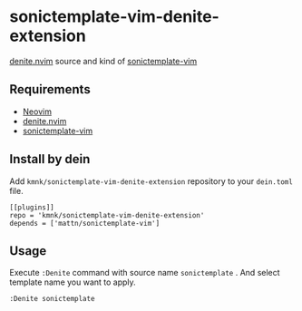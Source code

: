 # sonictemplate-vim-denite-extension
[denite.nvim][denite] source and kind of [sonictemplate-vim][sonictemplate]

## Requirements
- [Neovim][neovim]
- [denite.nvim][denite]
- [sonictemplate-vim][sonictemplate]

## Install by dein
Add `kmnk/sonictemplate-vim-denite-extension` repository to your `dein.toml` file.

```
[[plugins]]
repo = 'kmnk/sonictemplate-vim-denite-extension'
depends = ['mattn/sonictemplate-vim']
```

## Usage
Execute `:Denite` command with source name `sonictemplate` .
And select template name you want to apply.

```
:Denite sonictemplate
```

[neovim]:https://neovim.io/
[denite]:https://github.com/Shougo/denite.nvim
[sonictemplate]:https://github.com/mattn/sonictemplate-vim
